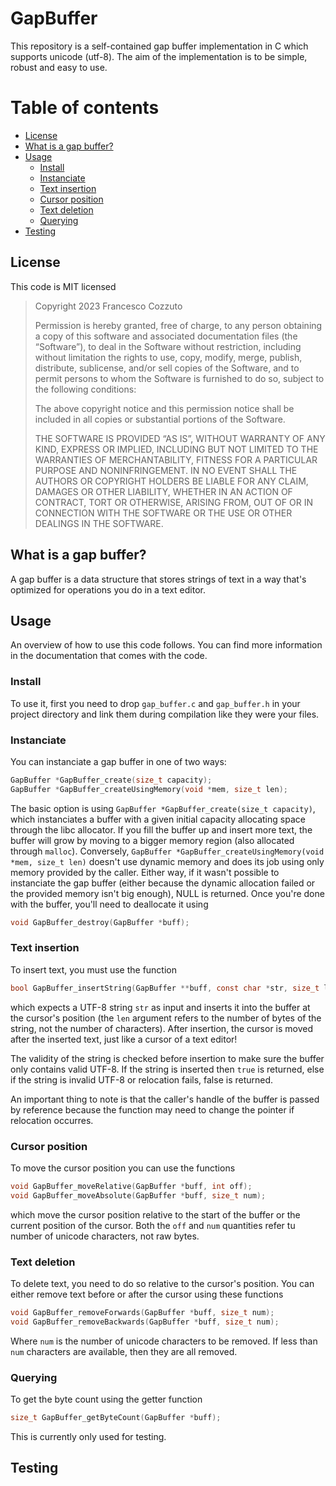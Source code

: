 # GapBuffer
This repository is a self-contained gap buffer implementation in C which supports unicode (utf-8). The aim of the implementation is to be simple, robust and easy to use.

# Table of contents
* [License](#license)
* [What is a gap buffer?](#what-is-a-gap-buffer)
* [Usage](#usage)
    * [Install](#install)
    * [Instanciate](#instanciate)
    * [Text insertion](#text-insertion)
    * [Cursor position](#cursor-position)
    * [Text deletion](#text-deletion)
    * [Querying](#querying)
* [Testing](#testing)

## License
This code is MIT licensed

> Copyright 2023 Francesco Cozzuto
> 
> Permission is hereby granted, free of charge, to any person obtaining a copy of this software and associated documentation files (the “Software”), to deal in the Software without restriction, including without limitation the rights to use, copy, modify, merge, publish, distribute, sublicense, and/or sell copies of the Software, and to permit persons to whom the Software is furnished to do so, subject to the following conditions:
> 
> The above copyright notice and this permission notice shall be included in all copies or substantial portions of the Software.
> 
> THE SOFTWARE IS PROVIDED “AS IS”, WITHOUT WARRANTY OF ANY KIND, EXPRESS OR IMPLIED, INCLUDING BUT NOT LIMITED TO THE WARRANTIES OF MERCHANTABILITY, FITNESS FOR A PARTICULAR PURPOSE AND NONINFRINGEMENT. IN NO EVENT SHALL THE AUTHORS OR COPYRIGHT HOLDERS BE LIABLE FOR ANY CLAIM, DAMAGES OR OTHER LIABILITY, WHETHER IN AN ACTION OF CONTRACT, TORT OR OTHERWISE, ARISING FROM, OUT OF OR IN CONNECTION WITH THE SOFTWARE OR THE USE OR OTHER DEALINGS IN THE SOFTWARE.

## What is a gap buffer?
A gap buffer is a data structure that stores strings of text in a way that's optimized for operations you do in a text editor.

## Usage
An overview of how to use this code follows. You can find more information in the documentation that comes with the code.

### Install
To use it, first you need to drop `gap_buffer.c` and `gap_buffer.h` in your project directory and link them during compilation
like they were your files.

### Instanciate
You can instanciate a gap buffer in one of two ways:

```c
GapBuffer *GapBuffer_create(size_t capacity);
GapBuffer *GapBuffer_createUsingMemory(void *mem, size_t len);
```

The basic option is using `GapBuffer *GapBuffer_create(size_t capacity)`, which instanciates a buffer with a given initial capacity allocating space through the libc allocator. If you fill the buffer up and insert more text, the buffer will grow by moving to a bigger memory region (also allocated through `malloc`). Conversely, `GapBuffer *GapBuffer_createUsingMemory(void *mem, size_t len)` doesn't use dynamic memory and does its job using only memory provided by the caller. Either way, if it wasn't possible to instanciate the gap buffer (either because the dynamic allocation failed or the provided memory isn't big enough), NULL is returned.
Once you're done with the buffer, you'll need to deallocate it using

```c
void GapBuffer_destroy(GapBuffer *buff);
```

### Text insertion
To insert text, you must use the function
```c
bool GapBuffer_insertString(GapBuffer **buff, const char *str, size_t len);
```
which expects a UTF-8 string `str` as input and inserts it into the buffer at the cursor's position (the `len` argument refers to the number of bytes of the string, not the number of characters). After insertion, the cursor is moved after the inserted text, just like a cursor of a text editor! 

The validity of the string is checked before insertion to make sure the buffer only contains valid UTF-8. If the string is inserted then `true` is returned, else if the string is invalid UTF-8 or relocation fails, false is returned.

An important thing to note is that the caller's handle of the buffer is passed by reference because the function may need to change the pointer if relocation occurres. 

### Cursor position
To move the cursor position you can use the functions
```c
void GapBuffer_moveRelative(GapBuffer *buff, int off);
void GapBuffer_moveAbsolute(GapBuffer *buff, size_t num);
```
which move the cursor position relative to the start of the buffer or the current position of the cursor. Both the `off` and `num` quantities refer tu number of unicode characters, not raw bytes.

### Text deletion
To delete text, you need to do so relative to the cursor's position. You can either remove text before or after the cursor using these functions
```c
void GapBuffer_removeForwards(GapBuffer *buff, size_t num);
void GapBuffer_removeBackwards(GapBuffer *buff, size_t num);
```
Where `num` is the number of unicode characters to be removed. If less than `num` characters are available, then they are all removed.

### Querying
To get the byte count using the getter function
```c
size_t GapBuffer_getByteCount(GapBuffer *buff);
```
This is currently only used for testing.

## Testing